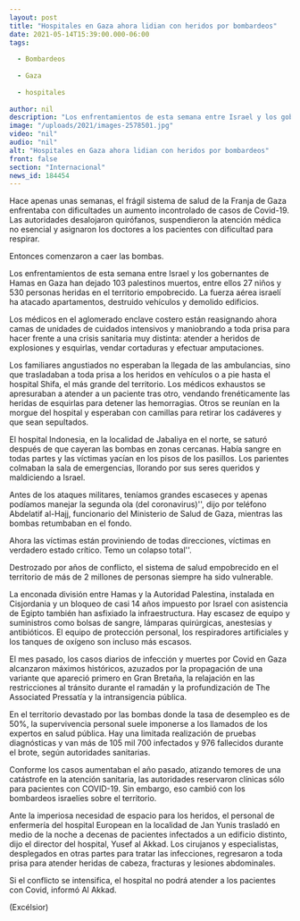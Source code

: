 ```yaml
---
layout: post
title: "Hospitales en Gaza ahora lidian con heridos por bombardeos"
date: 2021-05-14T15:39:00.000-06:00
tags:
  
  - Bombardeos
  
  - Gaza
  
  - hospitales
  
author: nil
description: "Los enfrentamientos de esta semana entre Israel y los gobernantes de Hamas en Gaza han dejado 103 palestinos muertos, entre ellos 27 niños y 530 personas heridas en el territorio empobrecido"
image: "/uploads/2021/images-2578501.jpg"
video: "nil"
audio: "nil"
alt: "Hospitales en Gaza ahora lidian con heridos por bombardeos"
front: false
section: "Internacional"
news_id: 184454
---
```


Hace apenas unas semanas, el frágil sistema de salud de la Franja de Gaza enfrentaba con dificultades un aumento incontrolado de casos de Covid-19. Las autoridades desalojaron quirófanos, suspendieron la atención médica no esencial y asignaron los doctores a los pacientes con dificultad para respirar.

Entonces comenzaron a caer las bombas.

Los enfrentamientos de esta semana entre Israel y los gobernantes de Hamas en Gaza han dejado 103 palestinos muertos, entre ellos 27 niños y 530 personas heridas en el territorio empobrecido. La fuerza aérea israelí ha atacado apartamentos, destruido vehículos y demolido edificios.

Los médicos en el aglomerado enclave costero están reasignando ahora camas de unidades de cuidados intensivos y maniobrando a toda prisa para hacer frente a una crisis sanitaria muy distinta: atender a heridos de explosiones y esquirlas, vendar cortaduras y efectuar amputaciones.

Los familiares angustiados no esperaban la llegada de las ambulancias, sino que trasladaban a toda prisa a los heridos en vehículos o a pie hasta el hospital Shifa, el más grande del territorio. Los médicos exhaustos se apresuraban a atender a un paciente tras otro, vendando frenéticamente las heridas de esquirlas para detener las hemorragias. Otros se reunían en la morgue del hospital y esperaban con camillas para retirar los cadáveres y que sean sepultados.

El hospital Indonesia, en la localidad de Jabaliya en el norte, se saturó después de que cayeran las bombas en zonas cercanas. Había sangre en todas partes y las víctimas yacían en los pisos de los pasillos. Los parientes colmaban la sala de emergencias, llorando por sus seres queridos y maldiciendo a Israel.

Antes de los ataques militares, teníamos grandes escaseces y apenas podíamos manejar la segunda ola (del coronavirus)'', dijo por teléfono Abdelatif al-Hajj, funcionario del Ministerio de Salud de Gaza, mientras las bombas retumbaban en el fondo.

Ahora las víctimas están proviniendo de todas direcciones, víctimas en verdadero estado crítico. Temo un colapso total''.

Destrozado por años de conflicto, el sistema de salud empobrecido en el territorio de más de 2 millones de personas siempre ha sido vulnerable.

La enconada división entre Hamas y la Autoridad Palestina, instalada en Cisjordania y un bloqueo de casi 14 años impuesto por Israel con asistencia de Egipto también han asfixiado la infraestructura. Hay escasez de equipo y suministros como bolsas de sangre, lámparas quirúrgicas, anestesias y antibióticos. El equipo de protección personal, los respiradores artificiales y los tanques de oxígeno son incluso más escasos.

El mes pasado, los casos diarios de infección y muertes por Covid en Gaza alcanzaron máximos históricos, azuzados por la propagación de una variante que apareció primero en Gran Bretaña, la relajación en las restricciones al tránsito durante el ramadán y la profundización de The Associated Pressatía y la intransigencia pública.

En el territorio devastado por las bombas donde la tasa de desempleo es de 50%, la supervivencia personal suele imponerse a los llamados de los expertos en salud pública. Hay una limitada realización de pruebas diagnósticas y van más de 105 mil 700 infectados y 976 fallecidos durante el brote, según autoridades sanitarias.

Conforme los casos aumentaban el año pasado, atizando temores de una catástrofe en la atención sanitaria, las autoridades reservaron clínicas sólo para pacientes con COVID-19. Sin embargo, eso cambió con los bombardeos israelíes sobre el territorio.

Ante la imperiosa necesidad de espacio para los heridos, el personal de enfermería del hospital European en la localidad de Jan Yunis trasladó en medio de la noche a decenas de pacientes infectados a un edificio distinto, dijo el director del hospital, Yusef al Akkad. Los cirujanos y especialistas, desplegados en otras partes para tratar las infecciones, regresaron a toda prisa para atender heridas de cabeza, fracturas y lesiones abdominales.

Si el conflicto se intensifica, el hospital no podrá atender a los pacientes con Covid, informó Al Akkad.

(Excélsior)